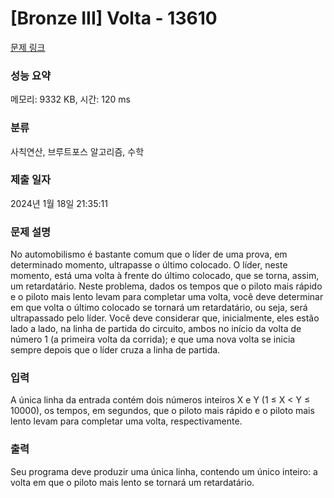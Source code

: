 # [Bronze III] Volta - 13610 

[문제 링크](https://www.acmicpc.net/problem/13610) 

### 성능 요약

메모리: 9332 KB, 시간: 120 ms

### 분류

사칙연산, 브루트포스 알고리즘, 수학

### 제출 일자

2024년 1월 18일 21:35:11

### 문제 설명

<p>No automobilismo é bastante comum que o líder de uma prova, em determinado momento, ultrapasse o último colocado. O líder, neste momento, está uma volta à frente do último colocado, que se torna, assim, um retardatário. Neste problema, dados os tempos que o piloto mais rápido e o piloto mais lento levam para completar uma volta, você deve determinar em que volta o último colocado se tornará um retardatário, ou seja, será ultrapassado pelo líder. Você deve considerar que, inicialmente, eles estão lado a lado, na linha de partida do circuito, ambos no início da volta de número 1 (a primeira volta da corrida); e que uma nova volta se inicia sempre depois que o líder cruza a linha de partida.</p>

### 입력 

 <p>A única linha da entrada contém dois números inteiros X e Y (1 ≤ X < Y ≤ 10000), os tempos, em segundos, que o piloto mais rápido e o piloto mais lento levam para completar uma volta, respectivamente.</p>

<p> </p>

### 출력 

 <p>Seu programa deve produzir uma única linha, contendo um único inteiro: a volta em que o piloto mais lento se tornará um retardatário.</p>

